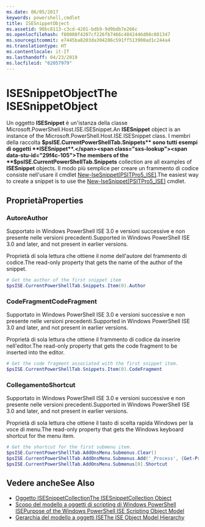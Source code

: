 ```yaml
---
ms.date: 06/05/2017
keywords: powershell,cmdlet
title: ISESnippetObject
ms.assetid: 98bc8113-c3cd-4201-bdb9-9d9bdb7e266c
ms.openlocfilehash: f80080f4207cf226fb7466c4842446d08c081347
ms.sourcegitcommit: e7445ba8203da304286c591ff513900ad1c244a4
ms.translationtype: HT
ms.contentlocale: it-IT
ms.lasthandoff: 04/23/2019
ms.locfileid: "62057979"
---
```

# <a name="the-isesnippetobject"></a><span data-ttu-id="29f4c-103">ISESnippetObject</span><span class="sxs-lookup"><span data-stu-id="29f4c-103">The ISESnippetObject</span></span>

<span data-ttu-id="29f4c-104">Un oggetto **ISESnippet** è un'istanza della classe Microsoft.PowerShell.Host.ISE.ISESnippet.</span><span class="sxs-lookup"><span data-stu-id="29f4c-104">An **ISESnippet** object is an instance of the Microsoft.PowerShell.Host.ISE.ISESnippet class.</span></span> <span data-ttu-id="29f4c-105">I membri della raccolta **$psISE.CurrentPowerShellTab.Snippets** sono tutti esempi di oggetti **ISESnippet**.</span><span class="sxs-lookup"><span data-stu-id="29f4c-105">The members of the **$psISE.CurrentPowerShellTab.Snippets** collection are all examples of **ISESnippet** objects.</span></span> <span data-ttu-id="29f4c-106">Il modo più semplice per creare un frammento di codice consiste nell'usare il cmdlet [New-IseSnippet&#91;PSITPro5_ISE&#93;](https://technet.microsoft.com/library/0a6339a3-2683-4a8e-8929-90ad9a95c3e0).</span><span class="sxs-lookup"><span data-stu-id="29f4c-106">The easiest way to create a snippet is to use the [New-IseSnippet&#91;PSITPro5_ISE&#93;](https://technet.microsoft.com/library/0a6339a3-2683-4a8e-8929-90ad9a95c3e0) cmdlet.</span></span>

## <a name="properties"></a><span data-ttu-id="29f4c-107">Proprietà</span><span class="sxs-lookup"><span data-stu-id="29f4c-107">Properties</span></span>

### <a name="author"></a><span data-ttu-id="29f4c-108">Autore</span><span class="sxs-lookup"><span data-stu-id="29f4c-108">Author</span></span>

<span data-ttu-id="29f4c-109">Supportato in Windows PowerShell ISE 3.0 e versioni successive e non presente nelle versioni precedenti.</span><span class="sxs-lookup"><span data-stu-id="29f4c-109">Supported in Windows PowerShell ISE 3.0 and later, and not present in earlier versions.</span></span>

<span data-ttu-id="29f4c-110">Proprietà di sola lettura che ottiene il nome dell'autore del frammento di codice.</span><span class="sxs-lookup"><span data-stu-id="29f4c-110">The read-only property that gets the name of the author of the snippet.</span></span>

```powershell
# Get the author of the first snippet item
$psISE.CurrentPowerShellTab.Snippets.Item(0).Author
```

### <a name="codefragment"></a><span data-ttu-id="29f4c-111">CodeFragment</span><span class="sxs-lookup"><span data-stu-id="29f4c-111">CodeFragment</span></span>

<span data-ttu-id="29f4c-112">Supportato in Windows PowerShell ISE 3.0 e versioni successive e non presente nelle versioni precedenti.</span><span class="sxs-lookup"><span data-stu-id="29f4c-112">Supported in Windows PowerShell ISE 3.0 and later, and not present in earlier versions.</span></span>

<span data-ttu-id="29f4c-113">Proprietà di sola lettura che ottiene il frammento di codice da inserire nell'editor.</span><span class="sxs-lookup"><span data-stu-id="29f4c-113">The read-only property that gets the code fragment to be inserted into the editor.</span></span>

```powershell
# Get the code fragment associated with the first snippet item.
$psISE.CurrentPowerShellTab.Snippets.Item(0).CodeFragment
```

### <a name="shortcut"></a><span data-ttu-id="29f4c-114">Collegamento</span><span class="sxs-lookup"><span data-stu-id="29f4c-114">Shortcut</span></span>

<span data-ttu-id="29f4c-115">Supportato in Windows PowerShell ISE 3.0 e versioni successive e non presente nelle versioni precedenti.</span><span class="sxs-lookup"><span data-stu-id="29f4c-115">Supported in Windows PowerShell ISE 3.0 and later, and not present in earlier versions.</span></span>

<span data-ttu-id="29f4c-116">Proprietà di sola lettura che ottiene il tasto di scelta rapida Windows per la voce di menu.</span><span class="sxs-lookup"><span data-stu-id="29f4c-116">The read-only property that gets the Windows keyboard shortcut for the menu item.</span></span>

```powershell
# Get the shortcut for the first submenu item.
$psISE.CurrentPowerShellTab.AddOnsMenu.Submenus.Clear()
$psISE.CurrentPowerShellTab.AddOnsMenu.Submenus.Add('_Process', {Get-Process}, 'Alt+P')
$psISE.CurrentPowerShellTab.AddOnsMenu.Submenus[0].Shortcut
```

## <a name="see-also"></a><span data-ttu-id="29f4c-117">Vedere anche</span><span class="sxs-lookup"><span data-stu-id="29f4c-117">See Also</span></span>

- [<span data-ttu-id="29f4c-118">Oggetto ISESnippetCollection</span><span class="sxs-lookup"><span data-stu-id="29f4c-118">The ISESnippetCollection Object</span></span>](The-ISESnippetCollection-Object.md)
- [<span data-ttu-id="29f4c-119">Scopo del modello a oggetti di scripting di Windows PowerShell ISE</span><span class="sxs-lookup"><span data-stu-id="29f4c-119">Purpose of the Windows PowerShell ISE Scripting Object Model</span></span>](purpose-of-the-windows-powershell-ise-scripting-object-model.md)
- [<span data-ttu-id="29f4c-120">Gerarchia del modello a oggetti ISE</span><span class="sxs-lookup"><span data-stu-id="29f4c-120">The ISE Object Model Hierarchy</span></span>](The-ISE-Object-Model-Hierarchy.md)